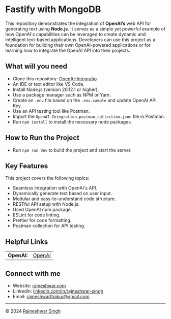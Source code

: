 # Fastify with MongoDB

This repository demonstrates the integration of **OpenAI’s** web API for generating text using **Node.js**. It serves as a simple yet powerful example of how OpenAI's capabilities can be leveraged to create dynamic and intelligent text-based applications. Developers can use this project as a foundation for building their own OpenAI-powered applications or for learning how to integrate the OpenAI API into their projects.

## What will you need

- Clone this repository: <a target="_blank" href="https://github.com/rajneshwarsingh/OpenAI-Integration">OpenAI-Integratio</a>
- An IDE or text editor like VS Code.
- Install Node.js (version 20.12.1 or higher).
- Use a package manager such as NPM or Yarn.
- Create an `.env` file based on the `.env.sample` and update OpenAI API Key.
- Use an API testing tool like Postman.
- Import the `OpenAI-Integration.postman_collection.json` file in Postman.
- Run `npm install` to install the necessary node packages.

## How to Run the Project

- Run `npm run dev` to build the project and start the server.

## Key Features

This project covers the following topics:

- Seamless integration with OpenAI's API.
- Dynamically generate text based on user input.
- Modular and easy-to-understand code structure.
- RESTful API setup with Node.js.
- Used OpenAI npm package.
- ESLint for code linting.
- Prettier for code formatting.
- Postman collection for API testing.

## Helpful Links

<table>
  <tr>
    <td><b>OpenAI:</b></td>
    <td><a target="_blank" href="https://platform.openai.com/docs/api-reference/introduction">OpenAI</a></td>
  </tr>
</table>

## Connect with me

- Website: [rajneshwar.com](https://rajneshwar.com)
- LinkedIn: [linkedin.com/in/rajneshwar-singh](https://www.linkedin.com/in/rajneshwar-singh/)
- Email: [rajneshwarthakur@gmail.com](mailto:rajneshwarthakur@gmail.com)

---

© 2024 <a target="_blank" href="https://rajneshwar.com/">Rajneshwar Singh</a>
